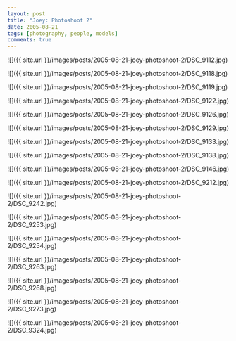 ```yaml
---
layout: post
title: "Joey: Photoshoot 2"
date: 2005-08-21
tags: [photography, people, models]
comments: true
---
```

![]({{ site.url }}/images/posts/2005-08-21-joey-photoshoot-2/DSC_9112.jpg)

![]({{ site.url }}/images/posts/2005-08-21-joey-photoshoot-2/DSC_9118.jpg)

![]({{ site.url }}/images/posts/2005-08-21-joey-photoshoot-2/DSC_9119.jpg)

![]({{ site.url }}/images/posts/2005-08-21-joey-photoshoot-2/DSC_9122.jpg)

![]({{ site.url }}/images/posts/2005-08-21-joey-photoshoot-2/DSC_9126.jpg)

![]({{ site.url }}/images/posts/2005-08-21-joey-photoshoot-2/DSC_9129.jpg)

![]({{ site.url }}/images/posts/2005-08-21-joey-photoshoot-2/DSC_9133.jpg)

![]({{ site.url }}/images/posts/2005-08-21-joey-photoshoot-2/DSC_9138.jpg)

![]({{ site.url }}/images/posts/2005-08-21-joey-photoshoot-2/DSC_9146.jpg)

![]({{ site.url }}/images/posts/2005-08-21-joey-photoshoot-2/DSC_9212.jpg)

![]({{ site.url }}/images/posts/2005-08-21-joey-photoshoot-2/DSC_9242.jpg)

![]({{ site.url }}/images/posts/2005-08-21-joey-photoshoot-2/DSC_9253.jpg)

![]({{ site.url }}/images/posts/2005-08-21-joey-photoshoot-2/DSC_9254.jpg)

![]({{ site.url }}/images/posts/2005-08-21-joey-photoshoot-2/DSC_9263.jpg)

![]({{ site.url }}/images/posts/2005-08-21-joey-photoshoot-2/DSC_9268.jpg)

![]({{ site.url }}/images/posts/2005-08-21-joey-photoshoot-2/DSC_9273.jpg)

![]({{ site.url }}/images/posts/2005-08-21-joey-photoshoot-2/DSC_9324.jpg)

